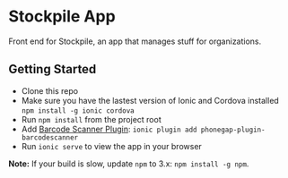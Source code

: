 # Stockpile App
Front end for Stockpile, an app that manages stuff for organizations.

## Getting Started
- Clone this repo
- Make sure you have the lastest version of Ionic and Cordova installed `npm install -g ionic cordova`
- Run `npm install` from the project root
- Add [Barcode Scanner Plugin](https://ionicframework.com/docs/v2/native/barcode-scanner/): `ionic plugin add phonegap-plugin-barcodescanner`
- Run `ionic serve` to view the app in your browser

**Note:** If your build is slow, update `npm` to 3.x: `npm install -g npm`.
